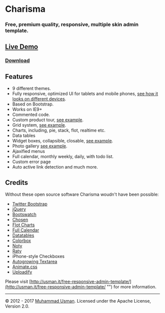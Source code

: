 # Charisma

### Free, premium quality, responsive, multiple skin admin template.

## [Live Demo](http://usman.it/themes/charisma/)
### [Download](https://github.com/usmanhalalit/charisma/archive/master.zip)

## Features

- 9 different themes.
- Fully responsive, optimized UI for tablets and mobile phones, [see how it looks on different devices](http://www.responsinator.com/?url=usman.it%2Fthemes%2Fcharisma).
- Based on Bootstrap.
- Works on IE9+
- Commented code.
- Custom product tour, [see example](http://usman.it/themes/charisma/tour.html).
- Grid system, [see example](http://usman.it/themes/charisma/grid.html).
- Charts, including, pie, stack, flot, realtime etc.
- Data tables
- Widget boxes, collapsible, closable, [see example](http://usman.it/themes/charisma/grid.html).
- Photo gallery [see example](http://usman.it/themes/charisma/gallery.html).
- Ajaxified menus
- Full calendar, monthly weekly, daily, with todo list.
- Custom error page
- Auto active link detection and much more.


## Credits
Without these open source software Charisma woudn't have been possible:

 - [Twitter Bootstrap](http://getbootstrap.com/)
 - [jQuery](http://jquery.com)
 - [Bootswatch](http://bootswatch.com/)
 - [Chosen](http://harvesthq.github.com/chosen/)
 - [Flot Charts](http://www.flotcharts.org/)
 - [Full Calendar](http://arshaw.com/fullcalendar/)
 - [Datatables](http://datatables.net/)
 - [Colorbox](http://www.jacklmoore.com/colorbox/)
 - [Noty](http://ned.im/noty/)
 - [Raty](http://wbotelhos.com/raty)
 - iPhone-style Checkboxes
 - [Autogrowing Textarea](http://onehackoranother.com/projects/jquery/jquery-grab-bag/autogrow-textarea.html)
 - [Animate.css](http://daneden.github.io/animate.css/)
 - [Uploadify](http://www.uploadify.com/)


Please visit [http://usman.it/free-responsive-admin-template/](http://usman.it/free-responsive-admin-template/ "") for more information.


___
&copy; 2012 - 2017 [Muhammad Usman](http://usman.it/). Licensed under the Apache License, Version 2.0.
